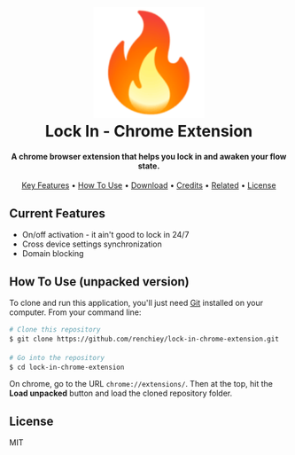 
<h1 align="center">
  <br>
  <img src="https://raw.githubusercontent.com/renchiey/lock-in-chrome-extension/refs/heads/main/images/icon128.png" alt="Lock In Icon" width="200">
  <br>
  Lock In - Chrome Extension
  <br>
</h1>

<h4 align="center">A chrome browser extension that helps you lock in and awaken your flow state.</h4>


<p align="center">
  <a href="#key-features">Key Features</a> •
  <a href="#how-to-use">How To Use</a> •
  <a href="#download">Download</a> •
  <a href="#credits">Credits</a> •
  <a href="#related">Related</a> •
  <a href="#license">License</a>
</p>

## Current Features

* On/off activation - it ain't good to lock in 24/7
* Cross device settings synchronization
* Domain blocking

## How To Use (unpacked version)

To clone and run this application, you'll just need [Git](https://git-scm.com) installed on your computer. From your command line:

```bash
# Clone this repository
$ git clone https://github.com/renchiey/lock-in-chrome-extension.git

# Go into the repository
$ cd lock-in-chrome-extension
```

On chrome, go to the URL `chrome://extensions/`. Then at the top, hit the **Load unpacked** button and load the cloned repository folder.

## License

MIT

